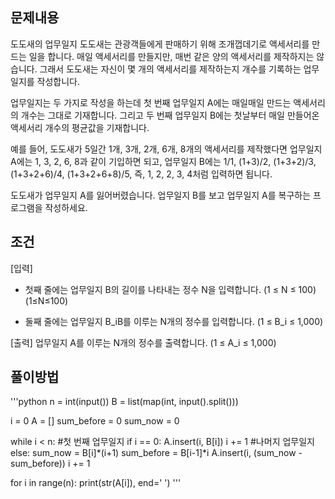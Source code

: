 ## 문제내용
도도새의 업무일지
도도새는 관광객들에게 판매하기 위해 조개껍데기로 액세서리를 만드는 일을 합니다. 매일 액세서리를 만들지만, 매번 같은 양의 액세서리를 제작하지는 않습니다. 그래서 도도새는 자신이 몇 개의 액세서리를 제작하는지 개수를 기록하는 업무일지를 작성합니다.

업무일지는 두 가지로 작성을 하는데 첫 번째 업무일지 A에는 매일매일 만드는 액세서리의 개수는 그대로 기재합니다. 그리고 두 번째 업무일지 B에는 첫날부터 매일 만들어온 액세서리 개수의 평균값을 기재합니다.

예를 들어, 도도새가 5일간 1개, 3개, 2개, 6개, 8개의 액세서리를 제작했다면 업무일지 A에는 1, 3, 2, 6, 8과 같이 기입하면 되고, 업무일지 B에는 1/1, (1+3)/2, (1+3+2)/3, (1+3+2+6)/4, (1+3+2+6+8)/5, 즉, 1, 2, 2, 3, 4처럼 입력하면 됩니다.

도도새가 업무일지 A를 잃어버렸습니다. 업무일지 B를 보고 업무일지 A를 복구하는 프로그램을 작성하세요.

## 조건

[입력]
- 첫째 줄에는 업무일지 B의 길이를 나타내는 정수 N을 입력합니다.
(1 ≤ N ≤ 100)
(1≤N≤100)

- 둘째 줄에는 업무일지 B_iB를 이루는 N개의 정수를 입력합니다.
(1 ≤ B_i ≤ 1,000)

[출력]
업무일지 A를 이루는 N개의 정수를 출력합니다.
(1 ≤ A_i ≤ 1,000)

## 풀이방법

'''python
n = int(input())
B = list(map(int, input().split()))

i = 0
A = []
sum_before = 0
sum_now = 0

while i < n:
    #첫 번째 업무일지
    if i == 0:
        A.insert(i, B[i])
        i += 1
    #나머지 업무일지
    else:
        sum_now = B[i]*(i+1)
        sum_before = B[i-1]*i
        A.insert(i, (sum_now - sum_before))
        i += 1

for i in range(n):
    print(str(A[i]), end=' ')
'''